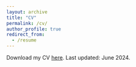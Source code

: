 ```yaml
---
layout: archive
title: "CV"
permalink: /cv/
author_profile: true
redirect_from:
  - /resume
---
```


Download my CV [here](/files/Stecher_CV_June2024.pdf). Last updated: June 2024. 
